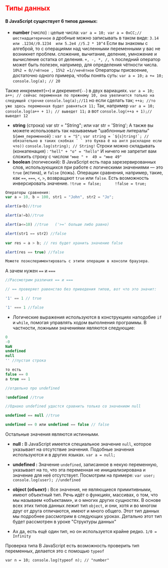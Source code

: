 ## <font color="red">Типы данных</font>
#### В JavaScript существует 6 типов данных:

* <b>number</b> (число) :
целые числа: `var a = 10; var a = 0xCC;//шестнадцитеричное`
а дробные можно записывать в таком виде: `3.14 или .1234//0.1234  или 5.2e4 //5.2 * 10^4`
Если вы знакомы с алгеброй, то с операциями над численными переменными у вас не возникнет проблем.
сложение, вычитание, деление, умножение и вычисление остатка от деления.  `+, -, *, /, %`
последний оператор может быть полезен, например, для определения чётности числа.
`10%2 = 0//чётное , 15%2 =1//нечётное`
Операторы присвоение, достаточно одного примера, чтобы понять суть:
`var a = 10;`
`a += 10;`
`console.log(a); // 20`

Также инкремент(`++`) и декремент(`--`) в двух вариациях.
`var a = 10;`
`a++; // сейчас переменная по прежнему 10, она увеличится только на следующей строчке`
`console.log(a);//11`
но если сделать так;
`++a; //то уже здесь переменная будет равняться 11;`
Так, например 
`var a = 10;`
`console.log(a++ + 1); // выведет 11;`
а вот 
`сonsole.log(++a + 1);//выведет 12`
 
* <b>string</b> (строка) var str = "String"; или var str = 'String';
А также вы можете использовать так называемые "шаблонные литералы" `${имя_переменной}` :
`var s = "S";`
``var string = `${s}tring!`; // обязательно в таких скобках ` ` это буква ё на англ раскладке если что))``
`console.log(string); // String!`
Строки можно складывать (конкатенация) : `"hell" + "o" = "hello"`
И ничего не запретит вам сложить строку с числом `"мне " +  49 = "мне 49"`
* <b>boolean</b> (логический):
В JavaScript есть пара зарезервированных слов, использующихся при работе с логическими значениями — это `true` (истина), и `false` (ложь). Операции сравнения, например, такие, как `==`, `===`, `<`, `>`, возвращают `true` или `false`.
Есть возможность инверсировать значение.
`!true = false;      !false = true;`

```js
Операторы сравнения:
var a = 10, b = 100, str1 = "John", str2 = "Jo";

alert(a<b)//true

alert(a!=b)//true

alert(a<=10) //true   ('>=' больше либо равно)

alert(str1 == str2) //false
 
var res = a > b; // res будет хранить значение false

alert(res == true) //false

Можете поэкспериментировать с этипи операции в консоли браузера.
```

А зачем нужен `==` и `===`

```js
//Рассмотрим различия == и ===

// == проверяет равенство без приведения типов, вот что это значит:

'1' == 1 // true

'1' === 1 //false
```

 
* Логические выражения используются в конструкциях наподобие `if` и `while`, помогая управлять ходом выполнения программы.
В частности, ложными значениями являются следующие:

```js
0
-0
NaN
undefined
null
'' //пустая строка

то есть 
false == 0 
а true == 1

//отдельно про undefined

!undefined //true

//Однако undefined удастся сравнить только со значением null

undefined == null //true

undefined == 0 или undefined == false // false
```

Остальные значения являются истинными. 

* <b>null :</b>
В JavaScript имеется специальное значение `null`, которое указывает на отсутствие значения. Подобные значения используются и в других языках. `var a = null;`
* <b>undefined :</b>
Значение `undefined`, записанное в некую переменную, указывает на то, что эта переменная не инициализирована и значение для неё отсутствует. Посмотрим на примере:
`var user; console.log(user); //undefined`

* <b>object (объект) :</b>
Все значения, не являющиеся примитивными, имеют объектный тип. Речь идёт о функциях, массивах, о том, что мы называем «объектами», и о многих других сущностях. В основе всех этих типов данных лежит тип `object`, и они, хотя и во многом друг от друга отличаются, имеют и много общего. Этот тип данных мы подробнее рассмотрим в следующих уроках. Детально этот тип будет рассмотрен в уроке "Структуры данных"
* Ах да, есть ещё один тип, но он используется крайне редко. `1/0 = Infinity`

Проверка типа
В JavaScript есть возможность проверить тип переменных, делается это с помощью `typeof`

`var n = 10; console.log(typeof n); // "number"`